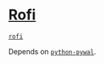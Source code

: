 # [Rofi](https://wiki.archlinux.org/index.php/Rofi)
[`rofi`](https://www.archlinux.org/packages/community/x86_64/rofi/)

Depends on [`python-pywal`](https://www.archlinux.org/packages/community/any/python-pywal/).
